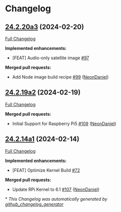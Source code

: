 # Changelog

## [24.2.20a3](https://github.com/NeonGeckoCom/neon_debos/tree/24.2.20a3) (2024-02-20)

[Full Changelog](https://github.com/NeonGeckoCom/neon_debos/compare/24.2.19a2...24.2.20a3)

**Implemented enhancements:**

- \[FEAT\] Audio-only satellite image [\#97](https://github.com/NeonGeckoCom/neon_debos/issues/97)

**Merged pull requests:**

- Add Node image build recipe [\#99](https://github.com/NeonGeckoCom/neon_debos/pull/99) ([NeonDaniel](https://github.com/NeonDaniel))

## [24.2.19a2](https://github.com/NeonGeckoCom/neon_debos/tree/24.2.19a2) (2024-02-19)

[Full Changelog](https://github.com/NeonGeckoCom/neon_debos/compare/24.2.14a1...24.2.19a2)

**Merged pull requests:**

- Initial Support for Raspberry Pi5 [\#109](https://github.com/NeonGeckoCom/neon_debos/pull/109) ([NeonDaniel](https://github.com/NeonDaniel))

## [24.2.14a1](https://github.com/NeonGeckoCom/neon_debos/tree/24.2.14a1) (2024-02-14)

[Full Changelog](https://github.com/NeonGeckoCom/neon_debos/compare/24.2.12...24.2.14a1)

**Implemented enhancements:**

- \[FEAT\] Optimize Kernel Build [\#72](https://github.com/NeonGeckoCom/neon_debos/issues/72)

**Merged pull requests:**

- Update RPi Kernel to 6.1 [\#107](https://github.com/NeonGeckoCom/neon_debos/pull/107) ([NeonDaniel](https://github.com/NeonDaniel))



\* *This Changelog was automatically generated by [github_changelog_generator](https://github.com/github-changelog-generator/github-changelog-generator)*
